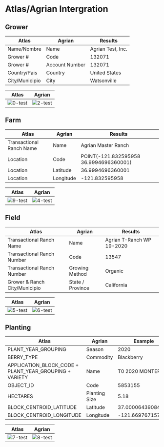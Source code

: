 
# Atlas/Agrian Intergration

## **Grower**

| Atlas             | Agrian                | Results            |
| ----------------- | -----------------     | -------------------|
| Name/Nombre       | Name                  | Agrian Test, Inc.  |
| Grower #          | Code                  | 132071             |
| Grower #          | Account Number        | 132071             |
| Country/Pais      | Country               | United States      |
| City/Municipio    | City                  | Watsonville        |

| Atlas                 | Agrian                     |
| -----------------     | -----------------          |
| ![0-test](https://drive.google.com/open?id=1dzE_rjsXPUAfp6_LRq8PCiid8KaUg_7D?raw=true) | ![2-test](https://drive.google.com/open?id=1IXFK-egw7FriAnfE1ggc6dS4dLGr5f2Y?raw=true) |

## **Farm**

| Atlas             |  Agrian            | Results               |
| ----------------- | -----------------  | -----------------     |
| Transactional Ranch Name | Name        | Agrian Master Ranch    |
| Location    | Code               | POINT(-121.832595958 36.9994696360001) |
| Location    | Latitude           | 36.9994696360001      |
| Location    | Longitude          | -121.832595958        |

| Atlas                 | Agrian                     |
| -----------------     | -----------------          |
|  ![9-test](https://drive.google.com/open?id=1Osk46B5t-ym8aXciWp8lx6-E7kpMVBOB?raw=true) | ![4-test](https://drive.google.com/open?id=1Z4JQtdbK6iXwQF6bJ5zFY8es9Rlq1pyV?raw=true) |

## **Field**

| Atlas                 | Agrian                     | Results               |
| -----------------     | -----------------          | -----------------     |
| Transactional Ranch Name | Name                    | Agrian T-Ranch WP 19-2020     |
| Transactional Ranch Number | Code                  | 13547                 |
| Transactional Ranch Number | Growing Method        | Organic               |
| Grower & Ranch City/Municipio | State / Province   | California         |

| Atlas                 | Agrian                     |
| -----------------     | -----------------          |
| ![5-test](https://drive.google.com/open?id=1oxDxjehTrIPdM7ialdUZwi9UVohkJlTJ?raw=true) | ![6-test](https://drive.google.com/open?id=13-xs4dVT72lEZgiq75sBOXvIUoGTWXFn?raw=true) |

## **Planting**

| Atlas                 | Agrian                | Example               |
| -----------------     | -----------------     | -----------------     |
| PLANT_YEAR_GROUPING   | Season                | 2020                  |
| BERRY_TYPE            | Commodity             | Blackberry            |
| APPLICATION_BLOCK_CODE + PLANT_YEAR_GROUPING + VARIETY | Name  | T0 2020 MONTEREY |
| OBJECT_ID             | Code                  | 5853155               |
| HECTARES              | Planting Size         | 5.18                    |
| BLOCK_CENTROID_LATITUDE | Latitude            | 37.0000643908476  |
| BLOCK_CENTROID_LONGITUDE | Longitude          | -121.669767157446     |

| Atlas                 | Agrian                     |
| -----------------     | -----------------          |
| ![7-test](https://drive.google.com/open?id=1-VdsPxahF0K5UvWv2zW_sMeiAY607WKE?raw=true) | ![8-test](https://drive.google.com/open?id=1oHs-c9B_r3_mN5-hzMLG8xO0yJnmx9GL?raw=true) |